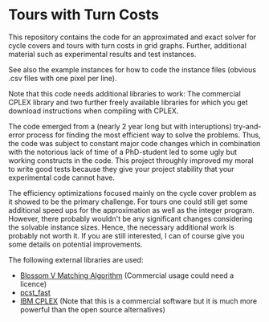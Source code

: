 # Tours with Turn Costs

This repository contains the code for an approximated and exact solver for cycle covers and tours with turn costs in grid graphs. Further, additional material such as experimental results and test instances.

See also the example instances for how to code the instance files (obvious .csv files with one pixel per line).

Note that this code needs additional libraries to work: The commercial CPLEX library and two further freely available libraries for which you get download instructions when compiling with CPLEX.

The code emerged from a (nearly 2 year long but with interuptions) try-and-error process for finding the most efficient way to solve the problems. Thus, the code was subject to constant major code changes which in combination with the notorious lack of time of a PhD-student led to some ugly but working constructs in the code. This project throughly improved my moral to write good tests because they give your project stability that your experimental code cannot have.

The efficiency optimizations focused mainly on the cycle cover problem as it showed to be the primary challenge. For tours one could still get some additional speed ups for the approximation as well as the integer program. However, there probably wouldn't be any significant changes considering the solvable instance sizes. Hence, the necessary additional work is probably not worth it. If you are still interested, I can of course give you some details on potential improvements.


The following external libraries are used:
* [Blossom V Matching Algorithm](http://pub.ist.ac.at/~vnk/software.html) (Commercial usage could need a licence)
* [pcst_fast](https://github.com/fraenkel-lab/pcst_fast/tree/master/src)
* [IBM CPLEX](https://www.ibm.com/analytics/cplex-optimizer) (Note that this is a commercial software but it is much more powerful than the open source alternatives)
